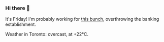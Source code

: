 ### Hi there :wave:

It's Friday! I'm probably working for [this bunch](https://github.com/kohofinancial), overthrowing the banking establishment.

Weather in Toronto: overcast, at +22°C.
